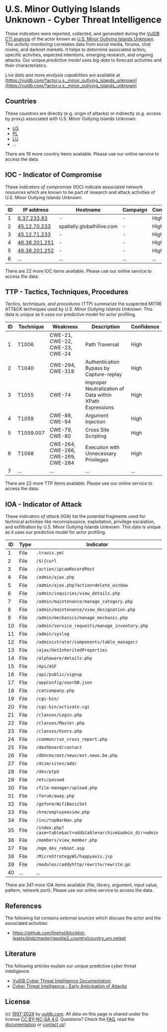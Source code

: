 # U.S. Minor Outlying Islands Unknown - Cyber Threat Intelligence

These _indicators_ were reported, collected, and generated during the [VulDB CTI analysis](https://vuldb.com/?kb.cti) of the actor known as [U.S. Minor Outlying Islands Unknown](https://vuldb.com/?actor.u.s._minor_outlying_islands_unknown). The _activity monitoring_ correlates data from social media, forums, chat rooms, and darknet markets. It helps to determine associated actors, specific activities, expected intentions, emerging research, and ongoing attacks. Our unique _predictive model_ uses _big data_ to forecast activities and their characteristics.

_Live data_ and more _analysis capabilities_ are available at [https://vuldb.com/?actor.u.s._minor_outlying_islands_unknown](https://vuldb.com/?actor.u.s._minor_outlying_islands_unknown)

## Countries

These _countries_ are directly (e.g. origin of attacks) or indirectly (e.g. access by proxy) associated with U.S. Minor Outlying Islands Unknown:

* [US](https://vuldb.com/?country.us)
* [PL](https://vuldb.com/?country.pl)
* [LU](https://vuldb.com/?country.lu)
* ...

There are 19 more country items available. Please use our online service to access the data.

## IOC - Indicator of Compromise

These _indicators of compromise_ (IOC) indicate associated network resources which are known to be part of research and attack activities of U.S. Minor Outlying Islands Unknown.

ID | IP address | Hostname | Campaign | Confidence
-- | ---------- | -------- | -------- | ----------
1 | [8.37.233.83](https://vuldb.com/?ip.8.37.233.83) | - | - | High
2 | [45.12.70.233](https://vuldb.com/?ip.45.12.70.233) | spatially.globalhilive.com | - | High
3 | [45.12.71.233](https://vuldb.com/?ip.45.12.71.233) | - | - | High
4 | [46.36.201.251](https://vuldb.com/?ip.46.36.201.251) | - | - | High
5 | [46.36.201.252](https://vuldb.com/?ip.46.36.201.252) | - | - | High
6 | ... | ... | ... | ...

There are 22 more IOC items available. Please use our online service to access the data.

## TTP - Tactics, Techniques, Procedures

_Tactics, techniques, and procedures_ (TTP) summarize the suspected MITRE ATT&CK techniques used by _U.S. Minor Outlying Islands Unknown_. This data is unique as it uses our predictive model for actor profiling.

ID | Technique | Weakness | Description | Confidence
-- | --------- | -------- | ----------- | ----------
1 | T1006 | CWE-21, CWE-22, CWE-23, CWE-24 | Path Traversal | High
2 | T1040 | CWE-294, CWE-319 | Authentication Bypass by Capture-replay | High
3 | T1055 | CWE-74 | Improper Neutralization of Data within XPath Expressions | High
4 | T1059 | CWE-88, CWE-94 | Argument Injection | High
5 | T1059.007 | CWE-79, CWE-80 | Cross Site Scripting | High
6 | T1068 | CWE-264, CWE-266, CWE-269, CWE-284 | Execution with Unnecessary Privileges | High
7 | ... | ... | ... | ...

There are 22 more TTP items available. Please use our online service to access the data.

## IOA - Indicator of Attack

These _indicators of attack_ (IOA) list the potential fragments used for technical activities like reconnaissance, exploitation, privilege escalation, and exfiltration by U.S. Minor Outlying Islands Unknown. This data is unique as it uses our predictive model for actor profiling.

ID | Type | Indicator | Confidence
-- | ---- | --------- | ----------
1 | File | `.travis.yml` | Medium
2 | File | `/$({curl` | Medium
3 | File | `/action/ipcamRecordPost` | High
4 | File | `/admin/ajax.php` | High
5 | File | `/admin/ajax.php?action=delete_window` | High
6 | File | `/admin/inquiries/view_details.php` | High
7 | File | `/admin/maintenance/manage_category.php` | High
8 | File | `/admin/maintenance/view_designation.php` | High
9 | File | `/admin/mechanics/manage_mechanic.php` | High
10 | File | `/admin/service_requests/manage_inventory.php` | High
11 | File | `/admin/syslog` | High
12 | File | `/administrator/components/table_manager/` | High
13 | File | `/ajax/GetInheritedProperties` | High
14 | File | `/alphaware/details.php` | High
15 | File | `/Api/ASF` | Medium
16 | File | `/api/public/signup` | High
17 | File | `/appConfig/userDB.json` | High
18 | File | `/catcompany.php` | High
19 | File | `/cgi-bin/` | Medium
20 | File | `/cgi-bin/activate.cgi` | High
21 | File | `/classes/Login.php` | High
22 | File | `/classes/Master.php` | High
23 | File | `/classes/Users.php` | High
24 | File | `/common/run_cross_report.php` | High
25 | File | `/dashboard/contact` | High
26 | File | `/dbhcms/ext/news/ext.news.be.php` | High
27 | File | `/dcim/sites/add/` | High
28 | File | `/dev/ptpX` | Medium
29 | File | `/etc/passwd` | Medium
30 | File | `/file-manager/upload.php` | High
31 | File | `/forum/away.php` | High
32 | File | `/goform/WifiBasicSet` | High
33 | File | `/hrm/employeeview.php` | High
34 | File | `/inc/topBarNav.php` | High
35 | File | `/index.php?case=table&act=add&table=archive&admin_dir=admin` | High
36 | File | `/members/view_member.php` | High
37 | File | `/mgm_dev_reboot.asp` | High
38 | File | `/MicroStrategyWS/happyaxis.jsp` | High
39 | File | `/modules/caddyhttp/rewrite/rewrite.go` | High
40 | ... | ... | ...

There are 341 more IOA items available (file, library, argument, input value, pattern, network port). Please use our online service to access the data.

## References

The following list contains _external sources_ which discuss the actor and the associated activities:

* https://github.com/firehol/blocklist-ipsets/blob/master/geolite2_country/country_um.netset

## Literature

The following _articles_ explain our unique predictive cyber threat intelligence:

* [VulDB Cyber Threat Intelligence Documentation](https://vuldb.com/?kb.cti)
* [Cyber Threat Intelligence - Early Anticipation of Attacks](https://www.scip.ch/en/?labs.20201022)

## License

(c) [1997-2024](https://vuldb.com/?kb.changelog) by [vuldb.com](https://vuldb.com/?kb.about). All data on this page is shared under the license [CC BY-NC-SA 4.0](https://creativecommons.org/licenses/by-nc-sa/4.0/). Questions? Check the [FAQ](https://vuldb.com/?kb.faq), read the [documentation](https://vuldb.com/?kb) or [contact us](https://vuldb.com/?contact)!
